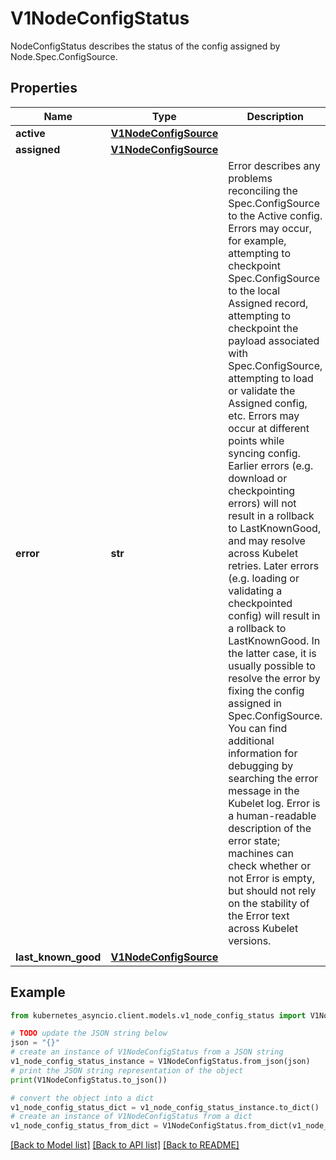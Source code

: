 # V1NodeConfigStatus

NodeConfigStatus describes the status of the config assigned by Node.Spec.ConfigSource.

## Properties

Name | Type | Description | Notes
------------ | ------------- | ------------- | -------------
**active** | [**V1NodeConfigSource**](V1NodeConfigSource.md) |  | [optional] 
**assigned** | [**V1NodeConfigSource**](V1NodeConfigSource.md) |  | [optional] 
**error** | **str** | Error describes any problems reconciling the Spec.ConfigSource to the Active config. Errors may occur, for example, attempting to checkpoint Spec.ConfigSource to the local Assigned record, attempting to checkpoint the payload associated with Spec.ConfigSource, attempting to load or validate the Assigned config, etc. Errors may occur at different points while syncing config. Earlier errors (e.g. download or checkpointing errors) will not result in a rollback to LastKnownGood, and may resolve across Kubelet retries. Later errors (e.g. loading or validating a checkpointed config) will result in a rollback to LastKnownGood. In the latter case, it is usually possible to resolve the error by fixing the config assigned in Spec.ConfigSource. You can find additional information for debugging by searching the error message in the Kubelet log. Error is a human-readable description of the error state; machines can check whether or not Error is empty, but should not rely on the stability of the Error text across Kubelet versions. | [optional] 
**last_known_good** | [**V1NodeConfigSource**](V1NodeConfigSource.md) |  | [optional] 

## Example

```python
from kubernetes_asyncio.client.models.v1_node_config_status import V1NodeConfigStatus

# TODO update the JSON string below
json = "{}"
# create an instance of V1NodeConfigStatus from a JSON string
v1_node_config_status_instance = V1NodeConfigStatus.from_json(json)
# print the JSON string representation of the object
print(V1NodeConfigStatus.to_json())

# convert the object into a dict
v1_node_config_status_dict = v1_node_config_status_instance.to_dict()
# create an instance of V1NodeConfigStatus from a dict
v1_node_config_status_from_dict = V1NodeConfigStatus.from_dict(v1_node_config_status_dict)
```
[[Back to Model list]](../README.md#documentation-for-models) [[Back to API list]](../README.md#documentation-for-api-endpoints) [[Back to README]](../README.md)


